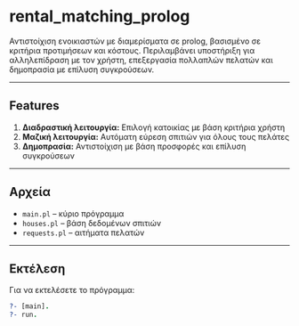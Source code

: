 # rental_matching_prolog

Αντιστοίχιση ενοικιαστών με διαμερίσματα σε prolog, βασισμένο σε κριτήρια προτιμήσεων και κόστους. Περιλαμβάνει υποστήριξη για αλληλεπίδραση με τον χρήστη, επεξεργασία πολλαπλών πελατών και δημοπρασία με επίλυση συγκρούσεων.

---

## Features

1. **Διαδραστική λειτουργία:** Επιλογή κατοικίας με βάση κριτήρια χρήστη
2. **Μαζική λειτουργία:** Αυτόματη εύρεση σπιτιών για όλους τους πελάτες
3. **Δημοπρασία:** Αντιστοίχιση με βάση προσφορές και επίλυση συγκρούσεων

---

## Αρχεία

- `main.pl` – κύριο πρόγραμμα
- `houses.pl` – βάση δεδομένων σπιτιών
- `requests.pl` – αιτήματα πελατών

---

## Εκτέλεση

Για να εκτελέσετε το πρόγραμμα:

```prolog
?- [main].
?- run.
